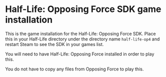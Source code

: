 # Half-Life: Opposing Force SDK game installation

This is the game installation for the Half-Life: Opposing Force SDK.
Place this in your Half-Life directory under the directory name `half-life-op4` and restart Steam to see the SDK in your games list.

You will need to have Half-Life: Opposing Force installed in order to play this.

You do not have to copy any files from Opposing Force to play this.
